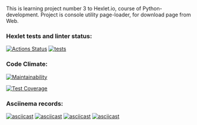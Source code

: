 This is learning project number 3 to Hexlet.io, course of Python-development.
Project is console utility page-loader, for download page from Web.


### Hexlet tests and linter status:
[![Actions Status](https://github.com/Morozov33/python-project-lvl3/workflows/hexlet-check/badge.svg)](https://github.com/Morozov33/python-project-lvl3/actions)
[![tests](https://github.com/Morozov33/python-project-lvl3/actions/workflows/tests.yml/badge.svg)](https://github.com/Morozov33/python-project-lvl3/actions/workflows/tests.yml)
### Code Climate:
[![Maintainability](https://api.codeclimate.com/v1/badges/d3b8b98a8eecfdae2ef0/maintainability)](https://codeclimate.com/github/Morozov33/python-project-lvl3/maintainability)

[![Test Coverage](https://api.codeclimate.com/v1/badges/d3b8b98a8eecfdae2ef0/test_coverage)](https://codeclimate.com/github/Morozov33/python-project-lvl3/test_coverage)
### Asciinema records:
[![asciicast](https://asciinema.org/a/5iyQ3qXY9yZX4P6M1WD4Dw4mZ.svg)](https://asciinema.org/a/5iyQ3qXY9yZX4P6M1WD4Dw4mZ)
[![asciicast](https://asciinema.org/a/PAQps9Db3ZHfRErdDO9EuiBdQ.svg)](https://asciinema.org/a/PAQps9Db3ZHfRErdDO9EuiBdQ)
[![asciicast](https://asciinema.org/a/YVjrbDdFmD5pGR55rplMiD99B.svg)](https://asciinema.org/a/YVjrbDdFmD5pGR55rplMiD99B)
[![asciicast](https://asciinema.org/a/ZXrJcnUqle2CcMxlIj67BCNux.svg)](https://asciinema.org/a/ZXrJcnUqle2CcMxlIj67BCNux)

